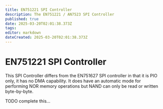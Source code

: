 ```yaml
---
title: EN751221 SPI Controller
description: The EN751221 / AN7523 SPI Controller
published: true
date: 2025-03-20T02:01:38.373Z
tags: 
editor: markdown
dateCreated: 2025-03-20T02:01:38.373Z
---
```


# EN751221 SPI Controller
This SPI Controller differs from the EN751627 SPI controller in that it is PIO only, it has no DMA capability. It does have an automatic mode for performing NOR memory operations but NAND can only be read or written byte-by-byte.

TODO complete this...